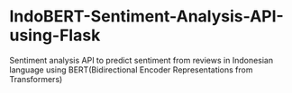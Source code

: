 # IndoBERT-Sentiment-Analysis-API-using-Flask

Sentiment analysis API to predict sentiment from reviews in Indonesian language using BERT(Bidirectional Encoder Representations from Transformers)
